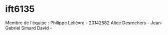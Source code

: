 # ift6135

Membre de l'équipe :
Philippe Lelièvre - 20142582
Alice Desrochers -
Jean-Gabriel Simard
David  - 